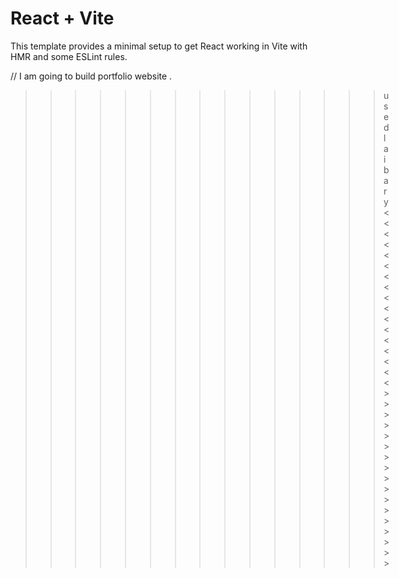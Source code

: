 # React + Vite

This template provides a minimal setup to get React working in Vite with HMR and some ESLint rules.


// I am going to build portfolio website . 
>>>>>>>>>>>>>>>used laibary<<<<<<<<<<<<<<<<<>>>>>>>>>>>>>>>>>

